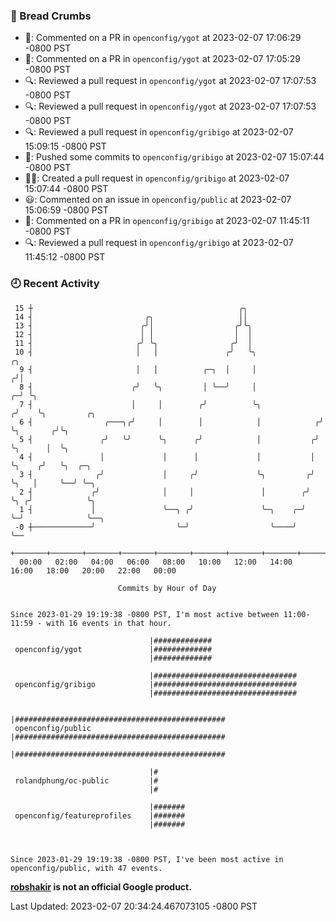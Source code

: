 ### 🍞 Bread Crumbs

 * 💬: Commented on a PR in  `openconfig/ygot` at 2023-02-07 17:06:29 -0800 PST
 * 💬: Commented on a PR in  `openconfig/ygot` at 2023-02-07 17:05:29 -0800 PST
 * 🔍: Reviewed a pull request in  `openconfig/ygot` at 2023-02-07 17:07:53 -0800 PST
 * 🔍: Reviewed a pull request in  `openconfig/ygot` at 2023-02-07 17:07:53 -0800 PST
 * 🔍: Reviewed a pull request in  `openconfig/gribigo` at 2023-02-07 15:09:15 -0800 PST
 * 🚢: Pushed some commits to `openconfig/gribigo` at 2023-02-07 15:07:44 -0800 PST
 * ✍🏼: Created a pull request in `openconfig/gribigo` at 2023-02-07 15:07:44 -0800 PST
 * 😃: Commented on an issue in `openconfig/public` at 2023-02-07 15:06:59 -0800 PST
 * 💬: Commented on a PR in  `openconfig/gribigo` at 2023-02-07 11:45:11 -0800 PST
 * 🔍: Reviewed a pull request in  `openconfig/gribigo` at 2023-02-07 11:45:12 -0800 PST

### 🕘 Recent Activity
```
 15 ┼                                              ╭╮
 14 ┤                         ╭╮                   ││
 13 ┤                        ╭╯│                  ╭╯╰╮
 12 ┤                        │ │                  │  │
 11 ┤                       ╭╯ ╰╮                ╭╯  │
 10 ┤                       │   │               ╭╯   ╰╮                  ╭╮
  9 ┤                       │   │          ╭─╮  │     │                 ╭╯│
  8 ┤                      ╭╯   ╰╮         │ ╰──╯     │               ╭─╯ ╰╮
  7 ┤                      │     │        ╭╯          ╰╮             ╭╯    ╰╮         ╭╮
  6 ┤                ╭───╮╭╯     │        │            │            ╭╯      ╰╮       ╭╯╰╮
  5 ┤               ╭╯   ╰╯      ╰╮      ╭╯            │           ╭╯        ╰╮      │  ╰╮
  4 ┤               │             │      │             │           │          ╰╮    ╭╯   ╰╮  ╭─╮
  3 ┤              ╭╯             │     ╭╯             ╰╮         ╭╯           ╰╮   │     ╰──╯ ╰─╮
  2 ┤             ╭╯              │     │               │        ╭╯             ╰╮ ╭╯            ╰╮
  1 ┤             │               ╰──╮ ╭╯               ╰─╮    ╭─╯               ╰─╯              ╰──╮
 -0 ┼─────────────╯                  ╰─╯                  ╰────╯                                     ╰──
    +───────+───────+───────+───────+───────+───────+───────+───────+───────+───────+───────+───────+────
  00:00   02:00   04:00   06:00   08:00   10:00   12:00   14:00   16:00   18:00   20:00   22:00   00:00   

						Commits by Hour of Day


Since 2023-01-29 19:19:38 -0800 PST, I'm most active between 11:00-11:59 - with 16 events in that hour.

```



```
                               |#############
 openconfig/ygot               |#############
                               |#############

                               |################################
 openconfig/gribigo            |################################
                               |################################

                               |###############################################
 openconfig/public             |###############################################
                               |###############################################

                               |#
 rolandphung/oc-public         |#
                               |#

                               |#######
 openconfig/featureprofiles    |#######
                               |#######



Since 2023-01-29 19:19:38 -0800 PST, I've been most active in openconfig/public, with 47 events.

```
**[robshakir](mailto:robjs@google.com) is not an official Google product.**  


Last Updated: 2023-02-07 20:34:24.467073105 -0800 PST
